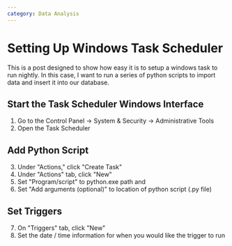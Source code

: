 ```yaml
---
category: Data Analysis
---
```

# Setting Up Windows Task Scheduler
This is a post designed to show how easy it is to setup a windows task to run nightly. In this case, I want to run a series of python scripts to import data and insert it into our database.

## Start the Task Scheduler Windows Interface
1. Go to the Control Panel -> System & Security -> Administrative Tools
2. Open the Task Scheduler

## Add Python Script
3. Under "Actions," click "Create Task"
4. Under "Actions" tab, click "New"
5. Set "Program/script" to python.exe path and
6. Set "Add arguments (optional)" to location of python script (.py file)

## Set Triggers
7. On "Triggers" tab, click "New"
8. Set the date / time information for when you would like the trigger to run
